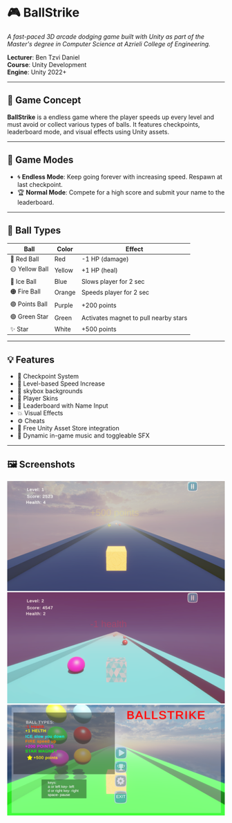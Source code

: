 # 🎮 BallStrike

_A fast-paced 3D arcade dodging game built with Unity as part of the Master's degree in Computer Science at Azrieli College of Engineering._

**Lecturer**: Ben Tzvi Daniel  
**Course**: Unity Development  
**Engine**: Unity 2022+

---

## 🧠 Game Concept

**BallStrike** is a endless  game where the player speeds up every level and must avoid or collect various types of balls. It features checkpoints, leaderboard mode, and visual effects using Unity assets.

---

## 🌟 Game Modes

- 🌀 **Endless Mode**: Keep going forever with increasing speed. Respawn at last checkpoint.
- 🏆 **Normal Mode**: Compete for a high score and submit your name to the leaderboard.

---

## 🎯 Ball Types

| Ball | Color | Effect |
|------|-------|--------|
| 🔴 Red Ball | Red     | -1 HP (damage) |
| 🟡 Yellow Ball | Yellow  | +1 HP (heal) |
| 🔵 Ice Ball | Blue    | Slows player for 2 sec |
| 🟠 Fire Ball | Orange  | Speeds player for 2 sec |
| 🟣 Points Ball | Purple | +200 points |
| 🟢 Green Star | Green   | Activates magnet to pull nearby stars |
| ✨ Star | White  | +500 points |

---

## 💡 Features

- 🧱 Checkpoint System
- 🏁 Level-based Speed Increase
- 🎨 skybox backgrounds
- 🧍 Player Skins
- 💾 Leaderboard with Name Input
- 💥 Visual Effects
- ⚙️ Cheats
- 🛒 Free Unity Asset Store integration
- 🎵 Dynamic in-game music and toggleable SFX


---

## 🖼️ Screenshots



![Gameplay](images/gameplay1.png)
![Gameplay](images/gameplay.png)
![Main Menu](images/menu.png)
